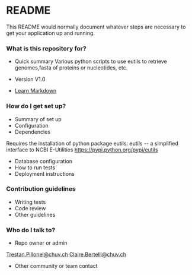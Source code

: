 # README #

This README would normally document whatever steps are necessary to get your application up and running.

### What is this repository for? ###

* Quick summary
Various python scripts to use eutils to retrieve genomes,fasta of proteins or nucleotides, etc.

* Version
V1.0

* [Learn Markdown](https://bitbucket.org/tutorials/markdowndemo)

### How do I get set up? ###

* Summary of set up
* Configuration
* Dependencies

Requires the installation of python package eutils: 
eutils -- a simplified interface to NCBI E-Utilities
https://pypi.python.org/pypi/eutils

* Database configuration
* How to run tests
* Deployment instructions

### Contribution guidelines ###

* Writing tests
* Code review
* Other guidelines

### Who do I talk to? ###

* Repo owner or admin

Trestan.Pillonel@chuv.ch
Claire.Bertelli@chuv.ch

* Other community or team contact